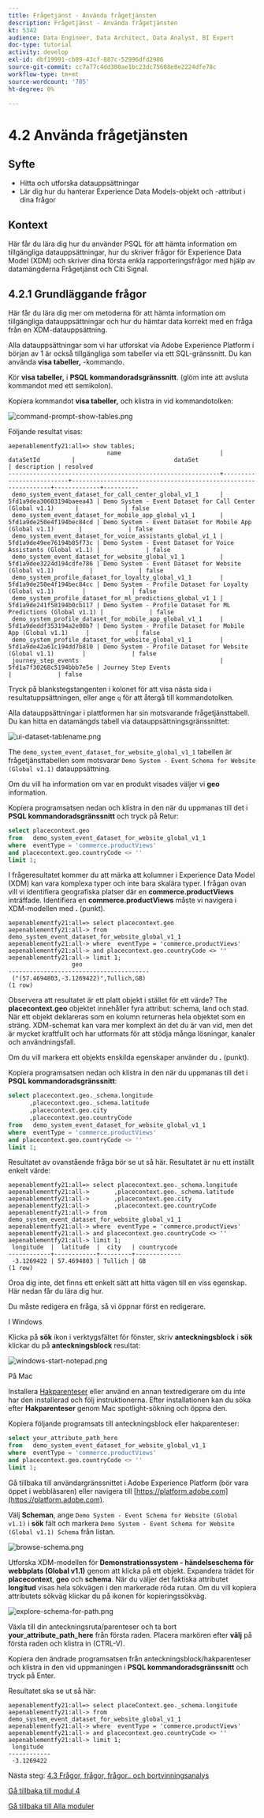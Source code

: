 ```yaml
---
title: Frågetjänst - Använda frågetjänsten
description: Frågetjänst - Använda frågetjänsten
kt: 5342
audience: Data Engineer, Data Architect, Data Analyst, BI Expert
doc-type: tutorial
activity: develop
exl-id: dbf19991-cb09-43cf-887c-52996dfd2986
source-git-commit: cc7a77c4dd380ae1bc23dc75608e8e2224dfe78c
workflow-type: tm+mt
source-wordcount: '705'
ht-degree: 0%

---
```


# 4.2 Använda frågetjänsten

## Syfte

- Hitta och utforska datauppsättningar
- Lär dig hur du hanterar Experience Data Models-objekt och -attribut i dina frågor

## Kontext

Här får du lära dig hur du använder PSQL för att hämta information om tillgängliga datauppsättningar, hur du skriver frågor för Experience Data Model (XDM) och skriver dina första enkla rapporteringsfrågor med hjälp av datamängderna Frågetjänst och Citi Signal.

## 4.2.1 Grundläggande frågor

Här får du lära dig mer om metoderna för att hämta information om tillgängliga datauppsättningar och hur du hämtar data korrekt med en fråga från en XDM-datauppsättning.

Alla datauppsättningar som vi har utforskat via Adobe Experience Platform i början av 1 är också tillgängliga som tabeller via ett SQL-gränssnitt. Du kan använda **visa tabeller,** -kommando.

Kör **visa tabeller,** i **PSQL kommandoradsgränssnitt**. (glöm inte att avsluta kommandot med ett semikolon).

Kopiera kommandot **visa tabeller,** och klistra in vid kommandotolken:

![command-prompt-show-tables.png](./images/command-prompt-show-tables.png)

Följande resultat visas:

```text
aepenablementfy21:all=> show tables;
                            name                            |        dataSetId         |                            dataSet                             | description | resolved 
------------------------------------------------------------+--------------------------+----------------------------------------------------------------+-------------+----------
 demo_system_event_dataset_for_call_center_global_v1_1      | 5fd1a9dea30603194baeea43 | Demo System - Event Dataset for Call Center (Global v1.1)      |             | false
 demo_system_event_dataset_for_mobile_app_global_v1_1       | 5fd1a9de250e4f194bec84cd | Demo System - Event Dataset for Mobile App (Global v1.1)       |             | false
 demo_system_event_dataset_for_voice_assistants_global_v1_1 | 5fd1a9de49ee76194b85f73c | Demo System - Event Dataset for Voice Assistants (Global v1.1) |             | false
 demo_system_event_dataset_for_website_global_v1_1          | 5fd1a9dee3224d194cdfe786 | Demo System - Event Dataset for Website (Global v1.1)          |             | false
 demo_system_profile_dataset_for_loyalty_global_v1_1        | 5fd1a9de250e4f194bec84cc | Demo System - Profile Dataset for Loyalty (Global v1.1)        |             | false
 demo_system_profile_dataset_for_ml_predictions_global_v1_1 | 5fd1a9de241f58194b0cb117 | Demo System - Profile Dataset for ML Predictions (Global v1.1) |             | false
 demo_system_profile_dataset_for_mobile_app_global_v1_1     | 5fd1a9deddf353194a2e00b7 | Demo System - Profile Dataset for Mobile App (Global v1.1)     |             | false
 demo_system_profile_dataset_for_website_global_v1_1        | 5fd1a9de42a61c194dd7b810 | Demo System - Profile Dataset for Website (Global v1.1)        |             | false
 journey_step_events                                        | 5fd1a7f30268c5194bbb7e5e | Journey Step Events                                            |             | false
```

Tryck på blankstegstangenten i kolonet för att visa nästa sida i resultatuppsättningen, eller ange `q` för att återgå till kommandotolken.

Alla datauppsättningar i plattformen har sin motsvarande frågetjänsttabell. Du kan hitta en datamängds tabell via datauppsättningsgränssnittet:

![ui-dataset-tablename.png](./images/ui-dataset-tablename.png)

The `demo_system_event_dataset_for_website_global_v1_1` tabellen är frågetjänsttabellen som motsvarar `Demo System - Event Schema for Website (Global v1.1)` datauppsättning.

Om du vill ha information om var en produkt visades väljer vi **geo** information.

Kopiera programsatsen nedan och klistra in den när du uppmanas till det i **PSQL kommandoradsgränssnitt** och tryck på Retur:

```sql
select placecontext.geo
from   demo_system_event_dataset_for_website_global_v1_1
where  eventType = 'commerce.productViews'
and placecontext.geo.countryCode <> ''
limit 1;
```

I frågeresultatet kommer du att märka att kolumner i Experience Data Model (XDM) kan vara komplexa typer och inte bara skalära typer. I frågan ovan vill vi identifiera geografiska platser där en **commerce.productViews** inträffade. Identifiera en **commerce.productViews** måste vi navigera i XDM-modellen med **.** (punkt).

```text
aepenablementfy21:all=> select placecontext.geo
aepenablementfy21:all-> from   demo_system_event_dataset_for_website_global_v1_1
aepenablementfy21:all-> where  eventType = 'commerce.productViews'
aepenablementfy21:all-> and placecontext.geo.countryCode <> ''
aepenablementfy21:all-> limit 1;
                  geo                   
----------------------------------------
 ("(57.4694803,-3.1269422)",Tullich,GB)
(1 row)
```

Observera att resultatet är ett platt objekt i stället för ett värde? The **placecontext.geo** objektet innehåller fyra attribut: schema, land och stad. När ett objekt deklareras som en kolumn returneras hela objektet som en sträng. XDM-schemat kan vara mer komplext än det du är van vid, men det är mycket kraftfullt och har utformats för att stödja många lösningar, kanaler och användningsfall.

Om du vill markera ett objekts enskilda egenskaper använder du **.** (punkt).

Kopiera programsatsen nedan och klistra in den när du uppmanas till det i **PSQL kommandoradsgränssnitt**:

```sql
select placecontext.geo._schema.longitude
      ,placecontext.geo._schema.latitude
      ,placecontext.geo.city
      ,placecontext.geo.countryCode
from   demo_system_event_dataset_for_website_global_v1_1
where  eventType = 'commerce.productViews'
and placecontext.geo.countryCode <> ''
limit 1;
```

Resultatet av ovanstående fråga bör se ut så här.
Resultatet är nu ett inställt enkelt värde:

```text
aepenablementfy21:all=> select placecontext.geo._schema.longitude
aepenablementfy21:all->       ,placecontext.geo._schema.latitude
aepenablementfy21:all->       ,placecontext.geo.city
aepenablementfy21:all->       ,placecontext.geo.countryCode
aepenablementfy21:all-> from   demo_system_event_dataset_for_website_global_v1_1
aepenablementfy21:all-> where  eventType = 'commerce.productViews'
aepenablementfy21:all-> and placecontext.geo.countryCode <> ''
aepenablementfy21:all-> limit 1;
 longitude  |  latitude  |  city   | countrycode 
------------+------------+---------+-------------
 -3.1269422 | 57.4694803 | Tullich | GB
(1 row)
```

Oroa dig inte, det finns ett enkelt sätt att hitta vägen till en viss egenskap. Här nedan får du lära dig hur.

Du måste redigera en fråga, så vi öppnar först en redigerare.

I Windows

Klicka på **sök** ikon i verktygsfältet för fönster, skriv **anteckningsblock** i **sök** klickar du på **anteckningsblock** resultat:

![windows-start-notepad.png](./images/windows-start-notepad.png)

På Mac

Installera [Hakparenteser](https://github.com/adobe/brackets/releases/download/release-1.14/Brackets.Release.1.14.dmg) eller använd en annan textredigerare om du inte har den installerad och följ instruktionerna. Efter installationen kan du söka efter **Hakparenteser** genom Mac spotlight-sökning och öppna den.

Kopiera följande programsats till anteckningsblock eller hakparenteser:

```sql
select your_attribute_path_here
from   demo_system_event_dataset_for_website_global_v1_1
where  eventType = 'commerce.productViews'
and placecontext.geo.countryCode <> ''
limit 1;
```

Gå tillbaka till användargränssnittet i Adobe Experience Platform (bör vara öppet i webbläsaren) eller navigera till [https://platform.adobe.com](https://platform.adobe.com).

Välj **Scheman**, ange `Demo System - Event Schema for Website (Global v1.1)` i **sök** fält och markera `Demo System - Event Schema for Website (Global v1.1) Schema` från listan.

![browse-schema.png](./images/browse-schema.png)

Utforska XDM-modellen för **Demonstrationssystem - händelseschema för webbplats (Global v1.1)** genom att klicka på ett objekt. Expandera trädet för **placecontext**, **geo** och **schema**. När du väljer det faktiska attributet **longitud** visas hela sökvägen i den markerade röda rutan. Om du vill kopiera attributets sökväg klickar du på ikonen för kopieringssökväg.

![explore-schema-for-path.png](./images/explore-schema-for-path.png)

Växla till din anteckningsruta/parenteser och ta bort **your_attribute_path_here** från första raden. Placera markören efter **välj** på första raden och klistra in (CTRL-V).

Kopiera den ändrade programsatsen från anteckningsblock/hakparenteser och klistra in den vid uppmaningen i **PSQL kommandoradsgränssnitt** och tryck på Enter.

Resultatet ska se ut så här:

```text
aepenablementfy21:all=> select placeContext.geo._schema.longitude
aepenablementfy21:all-> from   demo_system_event_dataset_for_website_global_v1_1
aepenablementfy21:all-> where  eventType = 'commerce.productViews'
aepenablementfy21:all-> and placecontext.geo.countryCode <> ''
aepenablementfy21:all-> limit 1;
 longitude  
------------
 -3.1269422
```

Nästa steg: [4.3 Frågor, frågor, frågor.. och bortvinningsanalys](./ex3.md)

[Gå tillbaka till modul 4](./query-service.md)

[Gå tillbaka till Alla moduler](../../overview.md)

